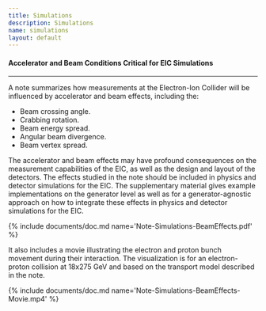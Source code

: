```yaml
---
title: Simulations
description: Simulations
name: simulations
layout: default
---
```


#### Accelerator and Beam Conditions Critical for EIC Simulations
<hr/>
A note summarizes how measurements at the Electron-Ion Collider will
be influenced by accelerator and beam effects, including the:

* Beam crossing angle.
* Crabbing rotation.
* Beam energy spread.
* Angular beam divergence.
* Beam vertex spread.

The accelerator and beam effects may have profound consequences on the
measurement capabilities of the EIC, as well as the design and layout
of the detectors. The effects studied in the note should be included
in physics and detector simulations for the EIC. The supplementary
material gives example implementations on the generator level as well
as for a generator-agnostic approach on how to integrate these effects
in physics and detector simulations for the EIC.

{% include documents/doc.md name='Note-Simulations-BeamEffects.pdf' %}

It also includes a movie illustrating the electron and proton bunch
movement during their interaction. The visualization is for an
electron-proton collision at 18x275 GeV and based on the transport
model described in the note.

{% include documents/doc.md name='Note-Simulations-BeamEffects-Movie.mp4' %}


